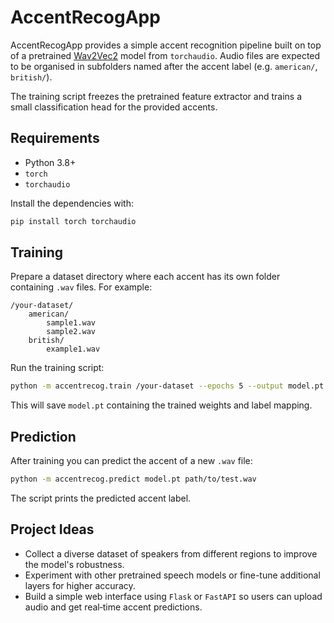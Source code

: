 # AccentRecogApp

AccentRecogApp provides a simple accent recognition pipeline built on top of a
pretrained [Wav2Vec2](https://arxiv.org/abs/2006.11477) model from
`torchaudio`. Audio files are expected to be organised in subfolders named after
the accent label (e.g. `american/`, `british/`).

The training script freezes the pretrained feature extractor and trains a small
classification head for the provided accents.

## Requirements

* Python 3.8+
* `torch`
* `torchaudio`

Install the dependencies with:

```bash
pip install torch torchaudio
```

## Training

Prepare a dataset directory where each accent has its own folder containing
`.wav` files. For example:

```
/your-dataset/
    american/
        sample1.wav
        sample2.wav
    british/
        example1.wav
```

Run the training script:

```bash
python -m accentrecog.train /your-dataset --epochs 5 --output model.pt
```

This will save `model.pt` containing the trained weights and label mapping.

## Prediction

After training you can predict the accent of a new `.wav` file:

```bash
python -m accentrecog.predict model.pt path/to/test.wav
```

The script prints the predicted accent label.

## Project Ideas

* Collect a diverse dataset of speakers from different regions to improve the
  model's robustness.
* Experiment with other pretrained speech models or fine-tune additional layers
  for higher accuracy.
* Build a simple web interface using `Flask` or `FastAPI` so users can upload
  audio and get real‑time accent predictions.
